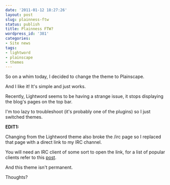 ```yaml
---
date: '2011-01-12 18:27:26'
layout: post
slug: plainness-ftw
status: publish
title: Plainness FTW?
wordpress_id: '381'
categories:
- Site news
tags:
- lightword
- plainscape
- themes
---
```


So on a whim today, I decided to change the theme to Plainscape.

And I like it! It's simple and just works.

Recently, Lightword seems to be having a strange issue, it stops displaying the blog's pages on the top bar.

I'm too lazy to troubleshoot (it's probably one of the plugins) so I just switched themes.

**EDIT1:**

Changing from the Lightword theme also broke the /irc page so I replaced that page with a direct link to my IRC channel.

You will need an IRC client of some sort to open the link, for a list of popular clients refer to this [post](http://staticsafe.me/post/767570851/irc-rat).

And this theme isn't permanent.

Thoughts?
